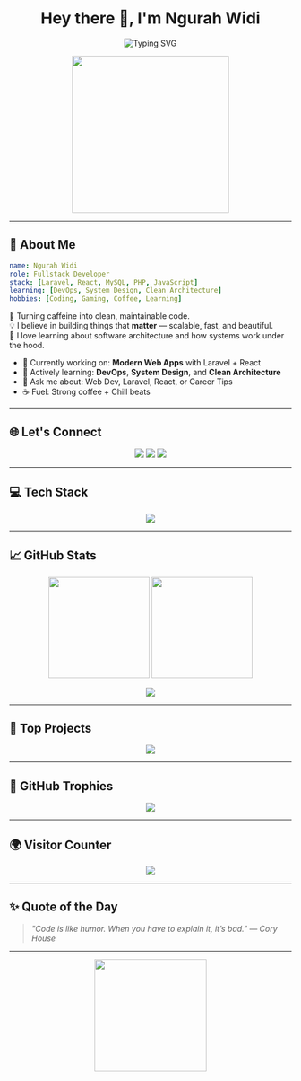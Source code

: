 <h1 align="center">Hey there 👋, I'm Ngurah Widi</h1>

<p align="center">
  <img src="https://readme-typing-svg.demolab.com?font=Poppins&size=24&duration=3000&pause=1000&center=true&vCenter=true&width=600&lines=🚀+Fullstack+Developer;🎓+Tech+Enthusiast;🌱+Lifelong+Learner;🔥+Laravel+%2B+React+Lover;⚙️+Clean+Code+Advocate" alt="Typing SVG" />
</p>

<p align="center">
  <img src="https://media.giphy.com/media/qgQUggAC3Pfv687qPC/giphy.gif" width="280" />
</p>

---

## 🌟 About Me

```yaml
name: Ngurah Widi
role: Fullstack Developer
stack: [Laravel, React, MySQL, PHP, JavaScript]
learning: [DevOps, System Design, Clean Architecture]
hobbies: [Coding, Gaming, Coffee, Learning]
```

🚀 Turning caffeine into clean, maintainable code.  
💡 I believe in building things that **matter** — scalable, fast, and beautiful.  
🧠 I love learning about software architecture and how systems work under the hood.

- 🔭 Currently working on: **Modern Web Apps** with Laravel + React  
- 🌱 Actively learning: **DevOps**, **System Design**, and **Clean Architecture**  
- 💬 Ask me about: Web Dev, Laravel, React, or Career Tips  
- ☕ Fuel: Strong coffee + Chill beats

---

## 🌐 Let's Connect

<p align="center">
  <a href="https://instagram.com/ngurahwidii_" target="_blank"><img src="https://img.shields.io/badge/Instagram-E4405F?style=for-the-badge&logo=instagram&logoColor=white" /></a>
  <a href="https://linkedin.com/in/ngurah-widi" target="_blank"><img src="https://img.shields.io/badge/LinkedIn-0077B5?style=for-the-badge&logo=linkedin&logoColor=white" /></a>
  <a href="mailto:ngurahwidii.dev@gmail.com"><img src="https://img.shields.io/badge/Email-D14836?style=for-the-badge&logo=gmail&logoColor=white" /></a>
</p>

---

## 💻 Tech Stack

<p align="center">
  <img src="https://skillicons.dev/icons?i=html,css,js,react,bootstrap,php,laravel,express,nodejs,mysql,prisma,vscode,github" />
</p>

---

## 📈 GitHub Stats

<p align="center">
  <img src="https://github-readme-stats.vercel.app/api?username=ngurahwidi&show_icons=true&theme=radical&count_private=true&hide_border=true" height="180" />
  <img src="https://github-readme-streak-stats.herokuapp.com?user=ngurahwidi&theme=radical&hide_border=true" height="180" />
</p>

<p align="center">
  <img src="https://github-readme-stats.vercel.app/api/top-langs/?username=ngurahwidi&layout=compact&theme=radical&hide_border=true" />
</p>

---

## 🚀 Top Projects

<p align="center">
  <img src="https://github-contributor-stats.vercel.app/api?username=ngurahwidi&limit=5&theme=radical&combine_all_yearly_contributions=true" />
</p>

---

## 🎯 GitHub Trophies

<p align="center">
  <img src="https://github-profile-trophy.vercel.app/?username=ngurahwidi&theme=radical&no-frame=true&no-bg=true&margin-w=4" />
</p>

---

## 🌍 Visitor Counter

<p align="center">
  <img src="https://visitcount.itsvg.in/api?id=ngurahwidi&label=Profile%20Views&color=6&icon=5" />
</p>

---

## ✨ Quote of the Day

> _"Code is like humor. When you have to explain it, it’s bad." — Cory House_

---

<p align="center">
  <img src="https://media.giphy.com/media/xT9IgzoKnwFNmISR8I/giphy.gif" width="200"/>
</p>

<!-- Powered by GPRM | Inspired by the Dev Community ✨ -->
